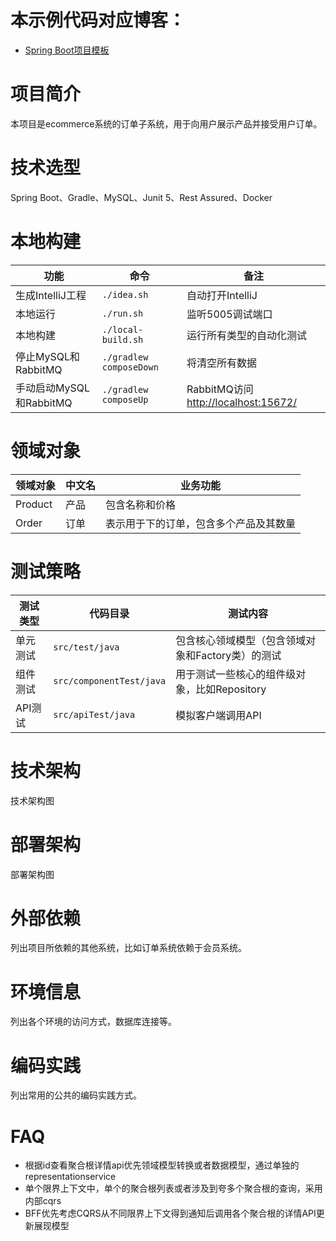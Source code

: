 # 本示例代码对应博客：
- [Spring Boot项目模板](https://www.jianshu.com/p/bd8136129dfb)

# 项目简介
本项目是ecommerce系统的订单子系统，用于向用户展示产品并接受用户订单。

# 技术选型
Spring Boot、Gradle、MySQL、Junit 5、Rest Assured、Docker

# 本地构建
|功能|命令|备注|
| --- | --- | --- |
|生成IntelliJ工程|`./idea.sh`|自动打开IntelliJ|
|本地运行|`./run.sh`|监听5005调试端口|
|本地构建|`./local-build.sh`|运行所有类型的自动化测试|
|停止MySQL和RabbitMQ|`./gradlew composeDown`|将清空所有数据|
|手动启动MySQL和RabbitMQ|`./gradlew composeUp`|RabbitMQ访问[http://localhost:15672/](http://localhost:15672/)|

# 领域对象
|领域对象|中文名|业务功能|
| --- | --- | --- |
|Product|产品|包含名称和价格|
|Order|订单|表示用于下的订单，包含多个产品及其数量|

# 测试策略
|测试类型|代码目录|测试内容|
| --- | --- | --- |
|单元测试|`src/test/java`|包含核心领域模型（包含领域对象和Factory类）的测试|
|组件测试|`src/componentTest/java`|用于测试一些核心的组件级对象，比如Repository|
|API测试|`src/apiTest/java`|模拟客户端调用API|

# 技术架构
技术架构图

# 部署架构
部署架构图

# 外部依赖
列出项目所依赖的其他系统，比如订单系统依赖于会员系统。

# 环境信息
列出各个环境的访问方式，数据库连接等。

# 编码实践
列出常用的公共的编码实践方式。

# FAQ
- 根据id查看聚合根详情api优先领域模型转换或者数据模型，通过单独的representationservice
- 单个限界上下文中，单个的聚合根列表或者涉及到夸多个聚合根的查询，采用内部cqrs
- BFF优先考虑CQRS从不同限界上下文得到通知后调用各个聚合根的详情API更新展现模型

